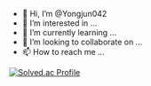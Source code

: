 - 👋 Hi, I’m @Yongjun042
- 👀 I’m interested in ...
- 🌱 I’m currently learning ...
- 💞️ I’m looking to collaborate on ...
- 📫 How to reach me ...

[![Solved.ac Profile](http://mazassumnida.wtf/api/v2/generate_badge?boj=yongjun042)](https://solved.ac/yongjun042/)
<!---
Yongjun042/Yongjun042 is a ✨ special ✨ repository because its `README.md` (this file) appears on your GitHub profile.
You can click the Preview link to take a look at your changes.
--->
